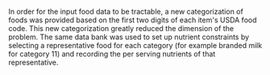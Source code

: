 In order for the input food data to be tractable, a new categorization of foods was provided based on the first two digits of each item's USDA food code. This new categorization greatly reduced the dimension of the problem. The same data bank was used to set up nutrient constraints by selecting a representative food for each category (for example branded milk for category 11) and recording the per serving nutrients of that representative.
